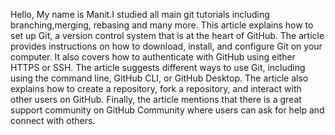 Hello, My name is Manit.I studied all main git tutorials including branching,merging, rebasing and many more. 
This article explains how to set up Git, a version control system that is at the heart of GitHub. The article provides instructions on how to download, install, and configure Git on your computer. It also covers how to authenticate with GitHub using either HTTPS or SSH. The article suggests different ways to use Git, including using the command line, GitHub CLI, or GitHub Desktop. The article also explains how to create a repository, fork a repository, and interact with other users on GitHub. Finally, the article mentions that there is a great support community on GitHub Community where users can ask for help and connect with others.
